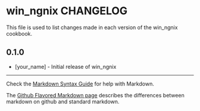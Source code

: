 # win_ngnix CHANGELOG

This file is used to list changes made in each version of the win_ngnix cookbook.

## 0.1.0
- [your_name] - Initial release of win_ngnix

- - -
Check the [Markdown Syntax Guide](http://daringfireball.net/projects/markdown/syntax) for help with Markdown.

The [Github Flavored Markdown page](http://github.github.com/github-flavored-markdown/) describes the differences between markdown on github and standard markdown.
